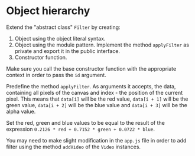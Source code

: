 # Object hierarchy

Extend the "abstract class" `Filter` by creating:

1. Object using the object literal syntax.
2. Object using the module pattern. Implement the method `applyFilter` as private and export it in the public interface.
3. Constructor function.

Make sure you call the base constructor function with the appropriate context in order to pass the `id` argument.

Predefine the method `applyFilter`. As arguments it accepts, the data, containing all pixels of the canvas and index - the position of the current pixel.
This means that `data[i]` will be the red value, `data[i + 1]` will be the green value, `data[i + 2]` will be the blue value and `data[i + 3]` will be the alpha value.

Set the red, green and blue values to be equal to the result of the expression `0.2126 * red + 0.7152 * green + 0.0722 * blue`.

You may need to make slight modification in the `app.js` file in order to add filter using the method `addVideo` of the `Video` instances.

